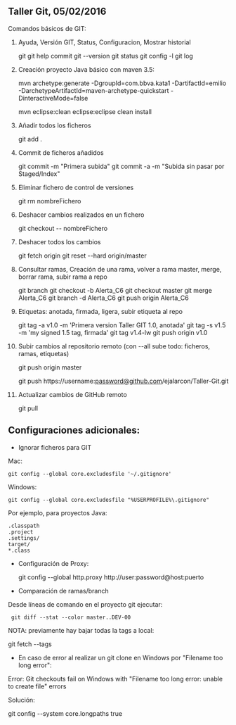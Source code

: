 Taller Git, 05/02/2016
------------------------------

Comandos básicos de GIT:

1) Ayuda, Versión GIT, Status, Configuracion, Mostrar historial

	git
	git help commit
	git --version
	git status
	git config -l
	git log

2) Creación proyecto Java básico con maven 3.5:

	mvn archetype:generate -DgroupId=com.bbva.kata1 -DartifactId=emilio  -DarchetypeArtifactId=maven-archetype-quickstart -DinteractiveMode=false
	
	mvn eclipse:clean eclipse:eclipse clean install

3) Añadir todos los ficheros

	git add .

4) Commit de ficheros añadidos

	git commit -m "Primera subida"
	git commit -a -m "Subida sin pasar por Staged/Index"

5) Eliminar fichero de control de versiones

	git rm nombreFichero

6) Deshacer cambios realizados en un fichero

	git checkout -- nombreFichero

7) Deshacer todos los cambios

	git fetch origin
	git reset --hard origin/master

8) Consultar ramas, Creación de una rama, volver a rama master, merge, borrar rama, subir rama a repo
	
	git branch
	git checkout -b Alerta_C6
	git checkout master
	git merge Alerta_C6
	git branch -d Alerta_C6
	git push origin Alerta_C6

9) Etiquetas: anotada, firmada, ligera, subir etiqueta al repo

	git tag -a v1.0 -m 'Primera version Taller GIT 1.0, anotada'
	git tag -s v1.5 -m 'my signed 1.5 tag, firmada'
	git tag v1.4-lw
	git push origin v1.0


10) Subir cambios al repositorio remoto (con --all sube todo: ficheros, ramas, etiquetas)

	git push origin master

	git push https://username:password@github.com/ejalarcon/Taller-Git.git
	
	
11) Actualizar cambios de GitHub remoto

	git pull
	
Configuraciones adicionales:
------------------------------

- Ignorar ficheros para GIT

Mac:

	git config --global core.excludesfile '~/.gitignore'

Windows:

	git config --global core.excludesfile "%USERPROFILE%\.gitignore"

Por ejemplo, para proyectos Java:	

	.classpath
	.project
	.settings/
	target/
	*.class

- Configuración de Proxy:

	git config --global http.proxy http://user:password@host:puerto

- Comparación de ramas/branch

Desde líneas de comando en el proyecto git ejecutar:

     git diff --stat --color master..DEV-00

NOTA: previamente hay bajar todas la tags a local:

git fetch --tags 

- En caso de error al realizar un git clone en Windows por "Filename too long error":

Error: Git checkouts fail on Windows with "Filename too long error: unable to create file" errors

Solución:

git config --system core.longpaths true
	

